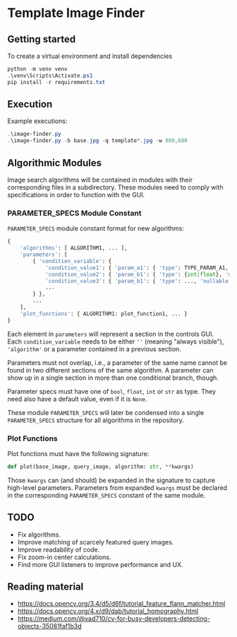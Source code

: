 # Template Image Finder


## Getting started
To create a virtual environment and install dependencies
```powershell
python -m venv venv
.\venv\Scripts\Activate.ps1
pip install -r requirements.txt
```


## Execution
Example executions:
```powershell
.\image-finder.py
.\image-finder.py -b base.jpg -q template*.jpg -w 800,600
```


## Algorithmic Modules
Image search algorithms will be contained in modules with their corresponding files in a subdirectory.
These modules need to comply with specifications in order to function with the GUI.

### PARAMETER_SPECS Module Constant
`PARAMETER_SPECS` module constant format for new algorithms:
```python
{
    'algorithms': [ ALGORITHM1, ... ],
    'parameters': [
        { 'condition_variable': {
            'condition_value1': { 'param_a1': { 'type': TYPE_PARAM_A1, 'options': [...], 'default': DEFAULT_PARAM_A1 } },
            'condition_value2': { 'param_b1': { 'type': {int|float}, 'min': ..., 'max': ..., 'step': ..., 'default': ... } },
            'condition_value3': { 'param_b1': { 'type': ..., 'nullable': {True|False}, 'default': ..., ... } },
            ...
        } },
        ...
    ],
    'plot_functions': { ALGORITHM1: plot_function1, ... }
}
```
Each element in `parameters` will represent a section in the controls GUI. Each `condition_variable` needs to be either `''` (meaning "always visible"), `'algorithm'` or a parameter contained in a previous section.

Parameters must not overlap, i.e., a parameter of the same name cannot be found in two different sections of the same algorithm.
A parameter can show up in a single section in more than one conditional branch, though.

Parameter specs must have one of `bool`, `float`, `int` or `str` as type.
They need also have a default value, even if it is `None`.

These module `PARAMETER_SPECS` will later be condensed into a single `PARAMETER_SPECS` structure for all algorithms in the repository.


### Plot Functions
Plot functions must have the following signature:
```python
def plot(base_image, query_image, algorithm: str, **kwargs)
```
Those `kwargs` can (and should) be expanded in the signature to capture high-level parameters.
Parameters from expanded `kwargs` must be declared in the corresponding `PARAMETER_SPECS` constant of the same module.


## TODO
* Fix algorithms.
* Improve matching of scarcely featured query images.
* Improve readability of code.
* Fix zoom-in center calculations.
* Find more GUI listeners to improve performance and UX.


## Reading material
* https://docs.opencv.org/3.4/d5/d6f/tutorial_feature_flann_matcher.html
* https://docs.opencv.org/4.x/d9/dab/tutorial_homography.html
* https://medium.com/@vad710/cv-for-busy-developers-detecting-objects-35081faf1b3d

